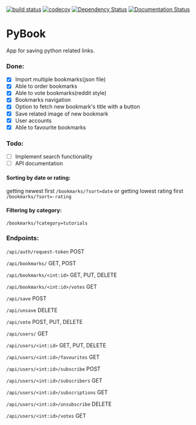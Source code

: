 [![build status](https://gitlab.com/evagelos/PyBook/badges/master/build.svg)](https://gitlab.com/evagelos/PyBook/commits/master) [![codecov](https://codecov.io/gl/evagelos/PyBook/branch/master/graph/badge.svg?token=w1Ca3TbhhS)](https://codecov.io/gl/evagelos/PyBook) [![Dependency Status](https://gemnasium.com/badges/289695fd0eeecc1e035b5e1618850179.svg)](https://gemnasium.com/323e5f4a737906309571417eed57b761) [![Documentation Status](https://readthedocs.org/projects/python-bookmarks/badge/?version=latest)](http://python-bookmarks.readthedocs.org/en/latest/?badge=latest)
# PyBook
App for saving python related links.


### Done:
- [x] Import multiple bookmarks(json file)
- [x] Able to order bookmarks
- [x] Able to vote bookmarks(reddit style)
- [x] Bookmarks navigation
- [x] Option to fetch new bookmark's title with a button
- [x] Save related image of new bookmark
- [x] User accounts
- [x] Able to favourite bookmarks

### Todo:
- [ ] Implement search functionality
- [ ] API documentation

#### Sorting by date or rating:
getting newest first `/bookmarks/?sort=date` or getting lowest rating first `/bookmarks/?sort=-rating`

#### Filtering by category:
`/bookmarks/?category=tutorials`

### Endpoints:
`/api/auth/request-token` POST

`/api/bookmarks/` GET, POST

`/api/bookmarks/<int:id>` GET, PUT, DELETE

`/api/bookmarks/<int:id>/votes` GET

`/api/save` POST

`/api/unsave` DELETE

`/api/vote` POST, PUT, DELETE

`/api/users/` GET

`/api/users/<int:id>` GET, PUT, DELETE

`/api/users/<int:id>/favourites` GET

`/api/users/<int:id>/subscribe` POST

`/api/users/<int:id>/subscribers` GET

`/api/users/<int:id>/subscriptions` GET

`/api/users/<int:id>/unsubscribe` DELETE

`/api/users/<int:id>/votes` GET
